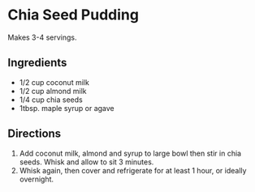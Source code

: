 # Chia Seed Pudding

Makes 3-4 servings.

## Ingredients

* 1/2 cup coconut milk
* 1/2 cup almond milk
* 1/4 cup chia seeds
* 1tbsp. maple syrup or agave

## Directions

1. Add coconut milk, almond and syrup to large bowl then stir in chia seeds. Whisk and allow to sit 3 minutes.
2. Whisk again, then cover and refrigerate for at least 1 hour, or ideally overnight.
